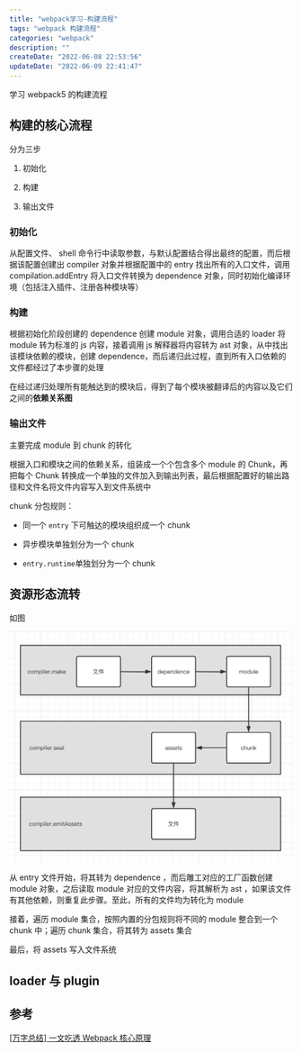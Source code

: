 ```yaml
---
title: "webpack学习-构建流程"
tags: "webpack 构建流程"
categories: "webpack"
description: ""
createDate: "2022-06-08 22:53:56"
updateDate: "2022-06-09 22:41:47"
---
```


学习 webpack5 的构建流程

## 构建的核心流程

分为三步

1. 初始化

2. 构建

3. 输出文件

### 初始化

从配置文件、 shell 命令行中读取参数，与默认配置结合得出最终的配置，而后根据该配置创建出 compiler 对象并根据配置中的 entry 找出所有的入口文件，调用 compilation.addEntry 将入口文件转换为 dependence 对象，同时初始化编译环境（包括注入插件、注册各种模块等）

### 构建

根据初始化阶段创建的 dependence 创建 module 对象，调用合适的 loader 将 module 转为标准的 js 内容，接着调用 js 解释器将内容转为 ast 对象，从中找出该模块依赖的模块，创建 dependence，而后递归此过程，直到所有入口依赖的文件都经过了本步骤的处理

在经过递归处理所有能触达到的模块后，得到了每个模块被翻译后的内容以及它们之间的**依赖关系图**

### 输出文件

主要完成 module 到 chunk 的转化

根据入口和模块之间的依赖关系，组装成一个个包含多个 module 的 Chunk，再把每个 Chunk 转换成一个单独的文件加入到输出列表，最后根据配置好的输出路径和文件名将文件内容写入到文件系统中

chunk 分包规则：

- 同一个 `entry` 下可触达的模块组织成一个 chunk

- 异步模块单独划分为一个 chunk

- `entry.runtime`单独划分为一个 chunk

## 资源形态流转

如图

![webpack 资源形态流转](/img/webpack-core-0.png)

从 entry 文件开始，将其转为 dependence ，而后雕工对应的工厂函数创建 module 对象，之后读取 module 对应的文件内容，将其解析为 ast ，如果该文件有其他依赖，则重复此步骤。至此，所有的文件均为转化为 module

接着，遍历 module 集合，按照内置的分包规则将不同的 module 整合到一个 chunk 中；遍历 chunk 集合，将其转为 assets 集合

最后，将 assets 写入文件系统

## loader 与 plugin

## 参考

[[万字总结] 一文吃透 Webpack 核心原理](https://mp.weixin.qq.com/s/SbJNbSVzSPSKBe2YStn2Zw)
